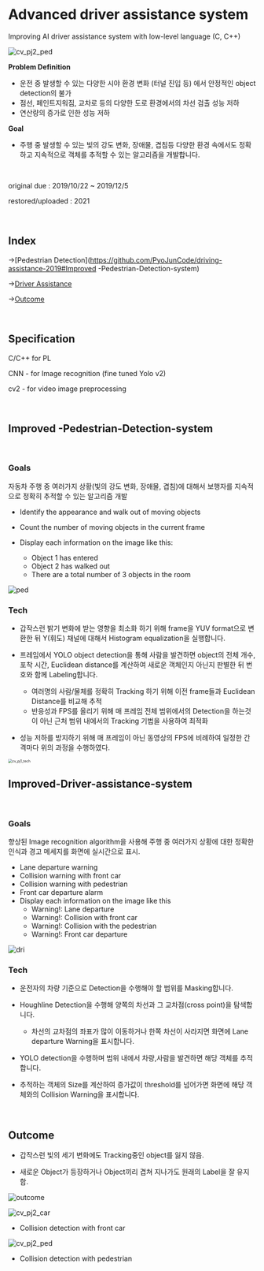 

# Advanced driver assistance system

Improving AI driver assistance system with low-level language (C, C++)



![cv_pj2_ped](https://user-images.githubusercontent.com/47979730/124393181-33153d80-dd34-11eb-9971-b0e12c17591b.PNG)



**Problem Definition**

- 운전 중 발생할 수 있는 다양한 시야 환경 변화 (터널 진입 등) 에서 안정적인 object detection의 불가
- 점선, 페인트지워짐, 교차로 등의 다양한 도로 환경에서의 차선 검출 성능 저하
- 연산량의 증가로 인한 성능 저하

**Goal**

- 주행 중 발생할 수 있는 빛의 강도 변화, 장애물, 겹침등 다양한 환경 속에서도 정확하고 지속적으로 객체를 추적할 수 있는 알고리즘을 개발합니다. 

<br>

original due : 2019/10/22 ~ 2019/12/5

restored/uploaded : 2021

<br>

## Index

->[Pedestrian Detection](https://github.com/PyoJunCode/driving-assistance-2019#Improved -Pedestrian-Detection-system)

->[Driver Assistance](https://github.com/PyoJunCode/driving-assistance-2019#Improved-Driver-assistance-system)

->[Outcome](https://github.com/PyoJunCode/driving-assistance-2019#Outcome)

<br>

## Specification

C/C++ for PL

CNN - for Image recognition (fine tuned Yolo v2)

cv2 - for video image preprocessing

<br>

## Improved -Pedestrian-Detection-system

<br>

### Goals

자동차 주행 중 여러가지 상황(빛의 강도 변화, 장애물, 겹침)에 대해서 보행자를 지속적으로 정확히 추적할 수 있는 알고리즘 개발



- Identify the appearance and walk out of moving objects

- Count the number of moving objects in the current  frame

- Display each information on the image like this:
  - Object 1 has entered
  - Object 2 has walked out
  - There are a total number of 3 objects in the room



![ped](https://user-images.githubusercontent.com/47979730/124393238-6952bd00-dd34-11eb-9bef-a36bccdc642f.PNG)

### Tech

- 갑작스런 밝기 변화에 받는 영향을 최소화 하기 위해 frame을 YUV format으로 변환한 뒤 Y(휘도) 채널에 대해서 Histogram equalization을 실행합니다.

- 프레임에서 YOLO object detection을 통해 사람을 발견하면 object의 전체 개수, 포착 시간, Euclidean distance를 계산하여 새로운 객체인지 아닌지 판별한 뒤 번호와 함께 Labeling합니다.
  - 여러명의 사람/물체를 정확히 Tracking 하기 위해 이전 frame들과 Euclidean Distance를 비교해 추적
  - 반응성과 FPS를 올리기 위해 매 프레임 전체 범위에서의 Detection을 하는것이 아닌 근처 범위 내에서의 Tracking 기법을 사용하여 최적화

- 성능 저하를 방지하기 위해 매 프레임이 아닌 동영상의 FPS에 비례하여 일정한 간격마다 위의 과정을 수행하였다. 



<img src="https://user-images.githubusercontent.com/47979730/123577145-3da07600-d80e-11eb-95b7-89c04f5a72ca.png" alt="cv_pj1_tech" style="zoom:50%;" />

<br>

## Improved-Driver-assistance-system

<br>

### Goals

향상된 Image recognition algorithm을 사용해 주행 중 여러가지 상황에 대한 정확한 인식과 경고 메세지를 화면에 실시간으로 표시.

- Lane departure warning
- Collision warning with front car
- Collision warning with pedestrian
- Front car departure alarm
- Display each information on the image like  this
  - Warning!: Lane departure
  - Warning!: Collision with front car
  - Warning!: Collision with the pedestrian
  - Warning!: Front car departure

![dri](https://user-images.githubusercontent.com/47979730/124393315-d36b6200-dd34-11eb-9241-adebf6c289a4.PNG)

### Tech

- 운전자의 차량 기준으로 Detection을 수행해야 할 범위를 Masking합니다.

- Houghline Detection을 수행해 양쪽의 차선과 그 교차점(cross point)을 탐색합니다. 

  - 차선의 교차점의 좌표가 많이 이동하거나 한쪽 차선이 사라지면 화면에 Lane departure Warning을 표시합니다. 

- YOLO detection을 수행하며 범위 내에서 차량,사람을 발견하면 해당 객체를 추적합니다.

- 추적하는 객체의 Size를 계산하여 증가값이 threshold를 넘어가면 화면에 해당 객체와의 Collision Warning을 표시합니다.



<br>



## Outcome



- 갑작스런 빛의 세기 변화에도 Tracking중인 object를 잃지 않음.

- 새로운 Object가 등장하거나 Object끼리 겹쳐 지나가도 원래의 Label을 잘 유지함.

![outcome](https://user-images.githubusercontent.com/47979730/124393365-21806580-dd35-11eb-9fb2-11fe65dec05c.PNG)





![cv_pj2_car](https://user-images.githubusercontent.com/47979730/123591236-abf13280-d826-11eb-8db5-6a11c624d4d6.PNG)

- Collision detection with front car

![cv_pj2_ped](https://user-images.githubusercontent.com/47979730/123591241-adbaf600-d826-11eb-8d16-89a2ce9341f5.PNG)

- Collision detection with pedestrian

